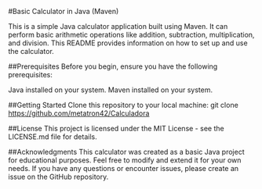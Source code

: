#Basic Calculator in Java (Maven)

This is a simple Java calculator application built using Maven. It can perform basic arithmetic operations like addition, subtraction, multiplication, and division. This README provides information on how to set up and use the calculator.

##Prerequisites
Before you begin, ensure you have the following prerequisites:

Java installed on your system.
Maven installed on your system.

##Getting Started
Clone this repository to your local machine:
git clone https://github.com/metatron42/Calculadora

##License
This project is licensed under the MIT License - see the LICENSE.md file for details.

##Acknowledgments
This calculator was created as a basic Java project for educational purposes.
Feel free to modify and extend it for your own needs.
If you have any questions or encounter issues, please create an issue on the GitHub repository.

